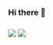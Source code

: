 ### Hi there 👋 
### 

<img align="center" src="https://github-readme-stats.vercel.app/api/?username=madhurchhajed" />
<img align="center" src="https://github-readme-stats.vercel.app/api/top-langs/?username=madhurchhajed&layout=compact" />

<!--
**madhurchhajed/madhurchhajed** is a ✨ _special_ ✨ repository because its `README.md` (this file) appears on your GitHub profile.

Here are some ideas to get you started:

- 🔭 I’m currently working on ...
- 🌱 I’m currently learning ...
- 👯 I’m looking to collaborate on ...
- 🤔 I’m looking for help with ...
- 💬 Ask me about ...
- 📫 How to reach me: ...
- 😄 Pronouns: ...
- ⚡ Fun fact: ...
-->
